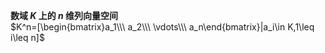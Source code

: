 **数域 $K$ 上的 $n$ 维列向量空间**  
 $K^n=[\begin{bmatrix}a_1\\\ a_2\\\ \vdots\\\ a_n\end{bmatrix}|a_i\in K,1\leq i\leq n]$  
